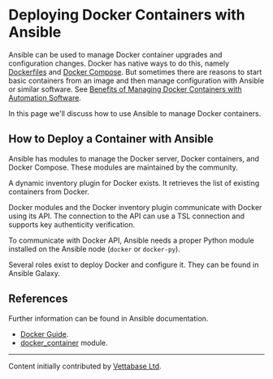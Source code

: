 # Deploying Docker Containers with Ansible

Ansible can be used to manage Docker container upgrades and configuration changes. Docker has native ways to do this, namely [Dockerfiles](/mariadb-administration/getting-installing-and-upgrading-mariadb/binary-packages/automated-mariadb-deployment-and-administration/docker-and-mariadb/creating-a-custom-docker-image/) and [Docker Compose](/mariadb-administration/getting-installing-and-upgrading-mariadb/binary-packages/automated-mariadb-deployment-and-administration/docker-and-mariadb/setting-up-a-lamp-stack-with-docker-compose/). But sometimes there are reasons to start basic containers from an image and then manage configuration with Ansible or similar software. See [Benefits of Managing Docker Containers with Automation Software](/mariadb-administration/getting-installing-and-upgrading-mariadb/binary-packages/automated-mariadb-deployment-and-administration/docker-and-mariadb/benefits-of-managing-docker-containers-with-orchestration-software/).

In this page we'll discuss how to use Ansible to manage Docker containers.

## How to Deploy a Container with Ansible

Ansible has modules to manage the Docker server, Docker containers, and Docker Compose. These modules are maintained by the community.

A dynamic inventory plugin for Docker exists. It retrieves the list of existing containers from Docker.

Docker modules and the Docker inventory plugin communicate with Docker using its API. The connection to the API can use a TSL connection and supports key authenticity verification.

To communicate with Docker API, Ansible needs a proper Python module installed on the Ansible node (`docker` or `docker-py`).

Several roles exist to deploy Docker and configure it. They can be found in Ansible Galaxy.

## References

Further information can be found in Ansible documentation.

- [Docker Guide](https://docs.ansible.com/ansible/latest/scenario_guides/guide_docker.html).
- [docker_container](https://docs.ansible.com/ansible/latest/collections/community/general/docker_container_module.html) module.

---

Content initially contributed by [Vettabase Ltd](https://vettabase.com/).